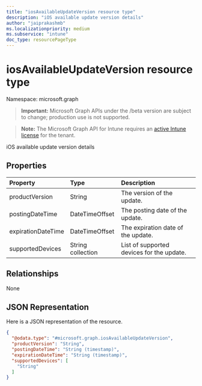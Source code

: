 ```yaml
---
title: "iosAvailableUpdateVersion resource type"
description: "iOS available update version details"
author: "jaiprakashmb"
ms.localizationpriority: medium
ms.subservice: "intune"
doc_type: resourcePageType
---
```


# iosAvailableUpdateVersion resource type

Namespace: microsoft.graph
> **Important:** Microsoft Graph APIs under the /beta version are subject to change; production use is not supported.

> **Note:** The Microsoft Graph API for Intune requires an [active Intune license](https://go.microsoft.com/fwlink/?linkid=839381) for the tenant.


iOS available update version details

## Properties
|Property|Type|Description|
|:---|:---|:---|
|productVersion|String|The version of the update.|
|postingDateTime|DateTimeOffset|The posting date of the update.|
|expirationDateTime|DateTimeOffset|The expiration date of the update.|
|supportedDevices|String collection|List of supported devices for the update.|

## Relationships
None

## JSON Representation
Here is a JSON representation of the resource.
<!-- {
  "blockType": "resource",
  "@odata.type": "microsoft.graph.iosAvailableUpdateVersion"
}
-->
``` json
{
  "@odata.type": "#microsoft.graph.iosAvailableUpdateVersion",
  "productVersion": "String",
  "postingDateTime": "String (timestamp)",
  "expirationDateTime": "String (timestamp)",
  "supportedDevices": [
    "String"
  ]
}
```

